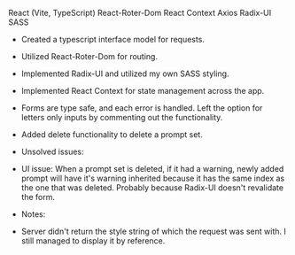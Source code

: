 React (Vite, TypeScript)
React-Roter-Dom
React Context
Axios
Radix-UI
SASS

- Created a typescript interface model for requests.
- Utilized React-Roter-Dom for routing.
- Implemented Radix-UI and utilized my own SASS styling.
- Implemented React Context for state management across the app.
- Forms are type safe, and each error is handled. Left the option for letters only inputs by commenting out the functionality.
- Added delete functionality to delete a prompt set.


- Unsolved issues:
- UI issue: When a prompt set is deleted, if it had a warning, newly added prompt will have it's warning inherited because it has the same index as the one that was deleted. Probably because Radix-UI doesn't revalidate the form.

- Notes:
- Server didn't return the style string of which the request was sent with. I still managed to display it by reference.